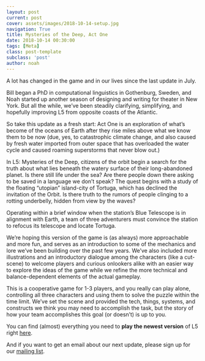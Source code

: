 ```yaml
---
layout: post
current: post
cover: assets/images/2018-10-14-setup.jpg
navigation: True
title: Mysteries of the Deep, Act One
date: 2018-10-14 00:30:00
tags: [Meta]
class: post-template
subclass: 'post'
author: noah
---
```


A lot has changed in the game and in our lives since the last update in July. 

Bill began a PhD in computational linguistics in Gothenburg, Sweden, and Noah started up another season of designing and writing for theater in New York. But all the while, we’ve been steadily clarifying, simplifying, and hopefully improving L5 from opposite coasts of the Atlantic. 

So take this update as a fresh start: Act One is an exploration of what’s become of the oceans of Earth after they rise miles above what we know them to be now (due, yes, to catastrophic climate change, and also caused by fresh water imported from outer space that has overloaded the water cycle and caused roaming superstorms that never blow out.)

In L5: Mysteries of the Deep, citizens of the orbit begin a search for the truth about what lies beneath the watery surface of their long-abandoned planet. Is there still life under the sea? Are there people down there asking to be saved in a language we don’t speak? The quest begins with a study of the floating “utopian” island-city of Tortuga, which has declined the invitation of the Orbit. Is there truth to the rumors of people clinging to a rotting underbelly, hidden from view by the waves? 

Operating within a brief window when the station’s Blue Telescope is in alignment with Earth, a team of three adventurers must convince the station to refocus its telescope and locate Tortuga. 

We’re hoping this version of the game is (as always) more approachable and more fun, and serves as an introduction to some of the mechanics and lore we’ve been building over the past few years. We’ve also included more illustrations and an introductory dialogue among the characters (like a cut-scene) to welcome players and curious onlookers alike with an easier way to explore the ideas of the game while we refine the more technical and balance-dependent elements of the actual gameplay.

This is a cooperative game for 1-3 players, and you really can play alone, controlling all three characters and using them to solve the puzzle within the time limit. We’ve set the scene and provided the tech, things, systems, and constructs we think you may need to accomplish the task, but the story of how your team accomplishes this goal (or doesn’t) is up to you.

You can find (almost) everything you need to **play the newest version** of L5 right [here](/play). 

And if you want to get an email about our next update, please sign up for our [mailing list](http://eepurl.com/dKfVXQ).
